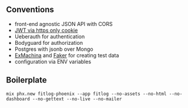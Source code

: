 ## Conventions

* front-end agnostic JSON API with CORS 
* [JWT via https only cookie](https://blog.logrocket.com/jwt-authentication-best-practices/) 
* Ueberauth for authentication
* Bodyguard for authorization
* Postgres with jsonb over Mongo
* [ExMachina](https://github.com/thoughtbot/ex_machina) and [Faker](https://github.com/elixirs/faker) for creating test data 
* configuration via ENV variables

## Boilerplate

```
mix phx.new fitlog-phoenix --app fitlog --no-assets --no-html --no-dashboard --no-gettext --no-live --no-mailer
```
